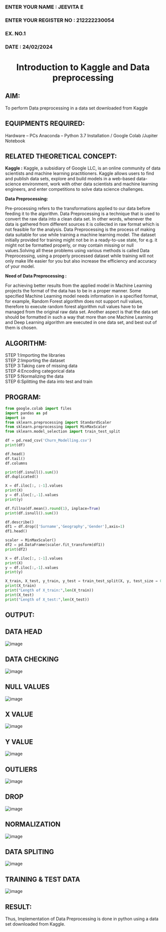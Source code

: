 <H3>ENTER YOUR NAME : JEEVITA E</H3>
<H3>ENTER YOUR REGISTER NO :  212222230054</H3>
<H3>EX. NO.1</H3>
<H3>DATE :  24/02/2024</H3>
<H1 ALIGN =CENTER> Introduction to Kaggle and Data preprocessing</H1>

## AIM:

To perform Data preprocessing in a data set downloaded from Kaggle

## EQUIPMENTS REQUIRED:
Hardware – PCs
Anaconda – Python 3.7 Installation / Google Colab /Jupiter Notebook

## RELATED THEORETICAL CONCEPT:

**Kaggle :**
Kaggle, a subsidiary of Google LLC, is an online community of data scientists and machine learning practitioners. Kaggle allows users to find and publish data sets, explore and build models in a web-based data-science environment, work with other data scientists and machine learning engineers, and enter competitions to solve data science challenges.

**Data Preprocessing:**

Pre-processing refers to the transformations applied to our data before feeding it to the algorithm. Data Preprocessing is a technique that is used to convert the raw data into a clean data set. In other words, whenever the data is gathered from different sources it is collected in raw format which is not feasible for the analysis.
Data Preprocessing is the process of making data suitable for use while training a machine learning model. The dataset initially provided for training might not be in a ready-to-use state, for e.g. it might not be formatted properly, or may contain missing or null values.Solving all these problems using various methods is called Data Preprocessing, using a properly processed dataset while training will not only make life easier for you but also increase the efficiency and accuracy of your model.

**Need of Data Preprocessing :**

For achieving better results from the applied model in Machine Learning projects the format of the data has to be in a proper manner. Some specified Machine Learning model needs information in a specified format, for example, Random Forest algorithm does not support null values, therefore to execute random forest algorithm null values have to be managed from the original raw data set.
Another aspect is that the data set should be formatted in such a way that more than one Machine Learning and Deep Learning algorithm are executed in one data set, and best out of them is chosen.


## ALGORITHM:
STEP 1:Importing the libraries<BR>
STEP 2:Importing the dataset<BR>
STEP 3:Taking care of missing data<BR>
STEP 4:Encoding categorical data<BR>
STEP 5:Normalizing the data<BR>
STEP 6:Splitting the data into test and train<BR>

##  PROGRAM:
```python
from google.colab import files
import pandas as pd
import io
from sklearn.preprocessing import StandardScaler
from sklearn.preprocessing import MinMaxScaler
from sklearn.model_selection import train_test_split

df = pd.read_csv('Churn_Modelling.csv')
print(df)

df.head()
df.tail()
df.columns

print(df.isnull().sum())
df.duplicated()

X = df.iloc[:, :-1].values
print(X)
y = df.iloc[:,-1].values
print(y)

df.fillna(df.mean().round(1), inplace=True)
print(df.isnull().sum())

df.describe()
df1 = df.drop(['Surname','Geography','Gender'],axis=1)
df1.head()

scaler = MinMaxScaler()
df2 = pd.DataFrame(scaler.fit_transform(df1))
print(df2)

X = df.iloc[:, :-1].values
print(X)
y = df.iloc[:,-1].values
print(y)

X_train, X_test, y_train, y_test = train_test_split(X, y, test_size = 0.2)
print(X_train)
print("Length of X_train:",len(X_train))
print(X_test)
print("Length of X_test:",len(X_test))
```
## OUTPUT:
## DATA HEAD 
![image](https://github.com/Lavanyajoyce/Ex-1-NN/assets/118708024/b6421015-1968-410c-bea8-96e25b836dc3)
## DATA CHECKING
![image](https://github.com/Lavanyajoyce/Ex-1-NN/assets/118708024/bc61200c-c9c4-4069-ac66-5298d81c9af6)
## NULL VALUES
![image](https://github.com/Lavanyajoyce/Ex-1-NN/assets/118708024/31c7b09e-6cf8-4fd4-b50e-70c594c7f68a)
## X VALUE
![image](https://github.com/R-Udayakumar/Ex-1-NN/assets/118708024/52125358-7674-445f-ab3c-3c14b6ffdecc)
## Y VALUE
![image](https://github.com/R-Udayakumar/Ex-1-NN/assets/118708024/1b782e02-58f2-4c18-a36e-af887571ac76)
## OUTLIERS
![image](https://github.com/R-Udayakumar/Ex-1-NN/assets/118708024/875b36a6-7c2f-440e-b903-68a64c1e0d9f)

## DROP
![image](https://github.com/R-Udayakumar/Ex-1-NN/assets/118708024/5b33f2eb-0eb4-499c-a68e-a9de4dfeeb0a)
## NORMALIZATION
![image](https://github.com/R-Udayakumar/Ex-1-NN/assets/118708024/b86e4907-7082-46d5-ac42-d60ead60433e)
## DATA SPLITING
![image](https://github.com/R-Udayakumar/Ex-1-NN/assets/118708024/f8c2564a-9335-4e2a-af63-c47a856079f4)
## TRAINING & TEST DATA 
![image](https://github.com/R-Udayakumar/Ex-1-NN/assets/118708024/ec63aef9-fb98-4190-85a0-1aefc9b7fed6)










## RESULT:
Thus, Implementation of Data Preprocessing is done in python  using a data set downloaded from Kaggle.


